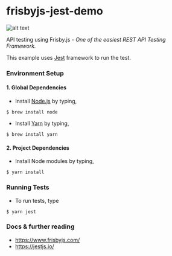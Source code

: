 # frisbyjs-jest-demo

![alt text](https://www.frisbyjs.com/assets/frisbyjs.png)

API testing using Frisby.js - _One of the easiest REST API Testing Framework._

This example uses [Jest](https://jestjs.io/) framework to run the test.

### Environment Setup

#### 1. Global Dependencies
  * Install [Node.js](https://nodejs.org/en/) by typing,
  ```
  $ brew install node
  ```
  * Install [Yarn](https://yarnpkg.com/lang/en/docs/install/) by typing,
  ```
  $ brew install yarn
  ```

#### 2. Project Dependencies

* Install Node modules by typing,
```
$ yarn install
```

### Running Tests

* To run tests, type
```
$ yarn jest
```

### Docs & further reading

* https://www.frisbyjs.com/
* https://jestjs.io/
